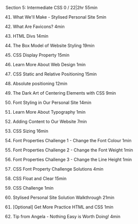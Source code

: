 Section 5: Intermediate CSS
0 / 22|2hr 55min

41. What We'll Make - Stylised Personal
Site
5min

42. What Are Favicons?
4min

43. HTML Divs
14min

44. The Box Model of Website Styling
19min

45. CSS Display Property
15min

46. Learn More About Web Design
1min

47. CSS Static and Relative Positioning
15min

48. Absolute positioning
12min

49. The Dark Art of Centering Elements
with CSS
9min

50. Font Styling in Our Personal Site
14min

51. Learn More About Typography
1min

52. Adding Content to Our Website
7min

53. CSS Sizing
16min

54. Font Properties Challenge 1 - Change
the Font Colour
1min

55. Font Properties Challenge 2 - Change
the Font Weight
1min

56. Font Properties Challenge 3 - Change
the Line Height
1min

57. CSS Font Property Challenge Solutions
4min

58. CSS Float and Clear
15min

59. CSS Challenge
1min

60. Stylised Personal Site Solution
Walkthrough
21min

61. [Optional] Get More Practice HTML
and CSS
1min

62. Tip from Angela - Nothing Easy is
Worth Doing!
4min